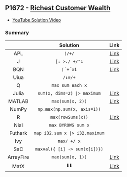 ## P1672 - [Richest Customer Wealth](https://leetcode.com/problems/richest-customer-wealth/)

* [YouTube Solution Video](https://www.youtube.com/watch?v=MKb4WD6mioE)

### Summary

|           |            Solution             |                                                            Link                                                             |
| :-------: | :-----------------------------: | :-------------------------------------------------------------------------------------------------------------------------: |
|    APL    |             `⌈/+/`              |                        [Link](https://github.com/codereport/LeetCode/blob/master/0217_Problem_1.apl)                        |
|     J     |          `[: >./ +/"1`          |                        [Link](https://github.com/codereport/LeetCode/blob/master/0217_Problem_1.ijs)                        |
|    BQN    |            `⌈´+˝⎉1`             |                        [Link](https://github.com/codereport/LeetCode/blob/master/0217_Problem_1.bqn)                        |
|   Uiua    |             `/↥≡/+`             |                                                                                                                             |
|     Q     |        `max sum each x`         |                                                                                                                             |
|   Julia   |  `sum(x, dims=2) \|> maximum`   |                        [Link](https://github.com/codereport/LeetCode/blob/master/0217_Problem_1.jl)                         |
|  MATLAB   |        `max(sum(x, 2))`         |             [Link](https://github.com/codereport/array-language-comparisons/blob/main/code/matlab/maxWealth.m)              |
|   NumPy   |   `np.max(np.sum(x, axis=1))`   |                                                                                                                             |
|     R     |        `max(rowSums(x))`        |                         [Link](https://github.com/codereport/LeetCode/blob/master/0217_Problem_1.r)                         |
|   Nial    |       `max BYROWS sum x`        |                                                                                                                             |
|  Futhark  | `map i32.sum x \|> i32.maximum` |                                                                                                                             |
|    Ivy    |           `max/ +/ x`           |                                                                                                                             |
|    SaC    |  `maxval({ [i] -> sum(x[i])})`  |                                                                                                                             |
| ArrayFire |        `max(sum(x, 1))`         | [Link](https://github.com/codereport/array-language-comparisons/blob/main/code/arrayfire/P1672_Richest_Customer_Wealth.cpp) |
|   MatX    |    :arrow_down::arrow_down:     |    [Link](https://github.com/codereport/array-language-comparisons/blob/main/code/matx/P1672_Richest_Customer_Wealth.cu)    |
